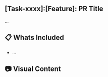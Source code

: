 ## [Task-xxxx]:[Feature]: PR Title

...

## 📋 Whats Included

-   ...

<!-- ## 🐞 Bugs

-   Fix ... -->

## 📷 Visual Content

<!-- ## 🙋‍♂️ Questions/ Assumptions

-   ... -->

<!-- ## ⤴️ Out of scope

-   ... -->
